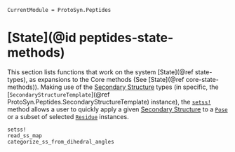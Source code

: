 ```@meta
CurrentModule = ProtoSyn.Peptides
```

# [State](@id peptides-state-methods)

This section lists functions that work on the system [State](@ref state-types), as expansions to the Core methods (See [State](@ref core-state-methods)).
Making use of the [Secondary Structure](@ref) types (in specific, the [`SecondaryStructureTemplate`](@ref ProtoSyn.Peptides.SecondaryStructureTemplate) instance), the [`setss!`](@ref) method allows a user to quickly apply a given [Secondary Structure](@ref) to a [`Pose`](@ref) or a subset of selected [`Residue`](@ref) instances.

```@docs
setss!
read_ss_map
categorize_ss_from_dihedral_angles
```